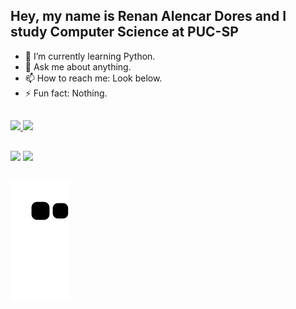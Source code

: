 ## Hey, my name is Renan Alencar Dores and I study Computer Science at PUC-SP

- 🌱 I’m currently learning Python.
- 💬 Ask me about anything.
- 📫 How to reach me: Look below.
- ⚡ Fun fact: Nothing.

 ##
 
<div>
  <a href="https://github.com/AlenRenan">
  <img height="180em" src="https://github-readme-stats.vercel.app/api?username=AlenRenan&show_icons=true&theme=dark&include_all_commits=true&count_private=true"/>
  <img height="180em" src="https://github-readme-stats.vercel.app/api/top-langs/?username=AlenRenan&layout=compact&langs_count=7&theme=dark"/>
</div>
    
  ##
 
<div> 
  <a href="https://www.instagram.com/_alencarrenan/" target="_blank"><img src="https://img.shields.io/badge/-Instagram-%23E4405F?style=for-the-badge&logo=instagram&logoColor=white" target="_blank"></a>
  <a href="https://www.linkedin.com/in/renan-alencar-dores/" target="_blank"><img src="https://img.shields.io/badge/-LinkedIn-%230077B5?style=for-the-badge&logo=linkedin&logoColor=white" target="_blank"></a> 
 
 ##
  ![Snake animation](https://github.com/rafaballerini/rafaballerini/blob/output/github-contribution-grid-snake.svg)
 
</div>

